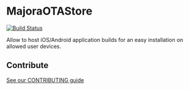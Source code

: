 # MajoraOTAStore

[![Build Status](https://travis-ci.org/LinkValue/MajoraOTAStore.svg?branch=master)](https://travis-ci.org/LinkValue/MajoraOTAStore)

Allow to host iOS/Android application builds for an easy installation on allowed user devices.

## Contribute

[See our CONTRIBUTING guide](CONTRIBUTING.md)
